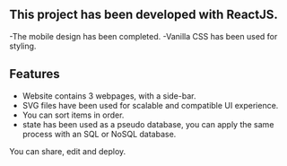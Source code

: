 ## This project has been developed with ReactJS.
-The mobile design has been completed.
-Vanilla CSS has been used for styling.
## Features
- Website contains 3 webpages, with a side-bar.
- SVG files have been used for scalable and compatible UI experience.
- You can sort items in order.
- state has been used as a pseudo database, you can apply the same process with an SQL or NoSQL database.

You can share, edit and deploy.
